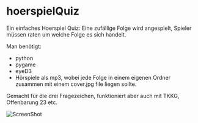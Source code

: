 hoerspielQuiz
=============


Ein einfaches Hoerspiel Quiz: Eine zufällige Folge wird angespielt, Spieler müssen raten um welche Folge es sich handelt.

Man benötigt:

- python
- pygame
- eyeD3
- Hörspiele als mp3, wobei jede Folge in einem eigenen Ordner zusammen mit einem cover.jpg file liegen sollte.

Gemacht für die drei Fragezeichen, funktioniert aber auch mit TKKG, Offenbarung 23 etc.

![ScreenShot](https://raw.github.com/vdecine/hoerspielQuiz/master/screenshot.png)
